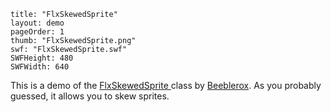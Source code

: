 ```
title: "FlxSkewedSprite"
layout: demo
pageOrder: 1
thumb: "FlxSkewedSprite.png"
swf: "FlxSkewedSprite.swf"
SWFHeight: 480
SWFWidth: 640
```

This is a demo of the [FlxSkewedSprite ](https://github.com/HaxeFlixel/flixel-addons/blob/master/flixel/addons/display/FlxSkewedSprite.hx)class by [Beeblerox](https://github.com/Beeblerox). As you probably guessed, it allows you to skew sprites.